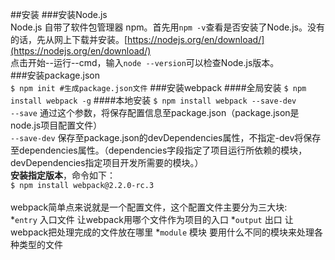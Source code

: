 ##安装
###安装Node.js<br>
Node.js 自带了软件包管理器 npm。首先用`npm -v`查看是否安装了Node.js。没有的话，先从网上下载并安装。[https://nodejs.org/en/download/](https://nodejs.org/en/download/)<br>
点击开始--运行--cmd，输入`node --version`可以检查Node.js版本。<br>
###安装package.json<br>
`
$ npm init #生成package.json文件
`
###安装webpack
####全局安装
`
$ npm install webpack -g
`
####本地安装
`
$ npm install webpack --save-dev
`<br>
`--save` 通过这个参数，将保存配置信息至package.json（package.json是node.js项目配置文件）<br>
`--save-dev` 保存至package.json的devDependencies属性，不指定-dev将保存至dependencies属性。（dependencies字段指定了项目运行所依赖的模块，devDependencies指定项目开发所需要的模块。）<br>
**安装指定版本**，命令如下：<br>
`
$ npm install webpack@2.2.0-rc.3
`<br>
<br>
webpack简单点来说就是一个配置文件，这个配置文件主要分为三大块:<br>
*`entry` 入口文件 让webpack用哪个文件作为项目的入口
*`output` 出口 让webpack把处理完成的文件放在哪里
*`module` 模块 要用什么不同的模块来处理各种类型的文件
